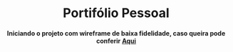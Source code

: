 <div align="center">

# Portifólio Pessoal 

#### Iniciando o projeto com wireframe de baixa fidelidade, caso queira pode conferir [**Aqui**](https://github.com/LeandroDukievicz/PortifolioLeandro/blob/main/wireframe%20leandro%20.pdf)
